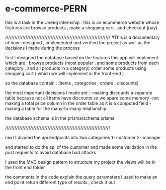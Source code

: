 # e-commerce-PERN
this is a task in the Uneeq internship . this is an ecommerce website whose features are browse products , make a shopping cart . and checkout (pay)

///////////////////////////////////////////////////////////////////
#This is a documentary of how I designed , implemented and verified the project as well as the decisions I made during the process

first I designed the database based on the features this app will implement which are :
browse products (most popular , and some products from each category , and all products in a category)
order some products using shopping cart ( which we will implement in the front-end )

so the database contain : (items , categories , orders , discounts)

the most important decisions I made are :
-making discounts a separate table because not all items have discounts so we spare some memory
-not making a total price column in the order table as it is a computed field 
-making a table for the many-to-many relationship

the database schema is in the prisma/schema.prisma




///////////////////////////////////////////////////////////////////

next I divided the api endpoints into two categories 
1- customer
2- manager

and started to do the api of the customer and made some validation in the post requests to avoid database bad attacks

I used the MVC design pattern to structure my project 
the views will be in the front end folder

the comments in the code explain the query parameters I used to make an end point return different type of results , check it out 

